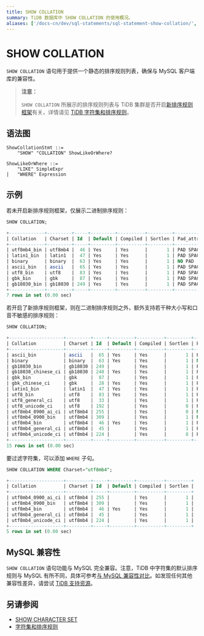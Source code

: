 ```yaml
---
title: SHOW COLLATION
summary: TiDB 数据库中 SHOW COLLATION 的使用概况。
aliases: ['/docs-cn/dev/sql-statements/sql-statement-show-collation/','/docs-cn/dev/reference/sql/statements/show-collation/']
---
```


# SHOW COLLATION

`SHOW COLLATION` 语句用于提供一个静态的排序规则列表，确保与 MySQL 客户端库的兼容性。

> **注意：**
>
> `SHOW COLLATION` 所展示的排序规则列表与 TiDB 集群是否开启[新排序规则框架](/character-set-and-collation.md#新框架下的排序规则支持)有关，详情请见 [TiDB 字符集和排序规则](/character-set-and-collation.md)。

## 语法图

```ebnf+diagram
ShowCollationStmt ::=
    "SHOW" "COLLATION" ShowLikeOrWhere?

ShowLikeOrWhere ::=
    "LIKE" SimpleExpr
|   "WHERE" Expression
```

## 示例

若未开启新排序规则框架，仅展示二进制排序规则：

```sql
SHOW COLLATION;
```

```sql
+-------------+---------+-----+---------+----------+---------+---------------+
| Collation   | Charset | Id  | Default | Compiled | Sortlen | Pad_attribute |
+-------------+---------+-----+---------+----------+---------+---------------+
| utf8mb4_bin | utf8mb4 |  46 | Yes     | Yes      |       1 | PAD SPACE     |
| latin1_bin  | latin1  |  47 | Yes     | Yes      |       1 | PAD SPACE     |
| binary      | binary  |  63 | Yes     | Yes      |       1 | NO PAD        |
| ascii_bin   | ascii   |  65 | Yes     | Yes      |       1 | PAD SPACE     |
| utf8_bin    | utf8    |  83 | Yes     | Yes      |       1 | PAD SPACE     |
| gbk_bin     | gbk     |  87 | Yes     | Yes      |       1 | PAD SPACE     |
| gb18030_bin | gb18030 | 249 | Yes     | Yes      |       1 | PAD SPACE     |
+-------------+---------+-----+---------+----------+---------+---------------+
7 rows in set (0.00 sec)
```

若开启了新排序规则框架，则在二进制排序规则之外，额外支持若干种大小写和口音不敏感的排序规则：

```sql
SHOW COLLATION;
```

```sql
+--------------------+---------+-----+---------+----------+---------+---------------+
| Collation          | Charset | Id  | Default | Compiled | Sortlen | Pad_attribute |
+--------------------+---------+-----+---------+----------+---------+---------------+
| ascii_bin          | ascii   |  65 | Yes     | Yes      |       1 | PAD SPACE     |
| binary             | binary  |  63 | Yes     | Yes      |       1 | NO PAD        |
| gb18030_bin        | gb18030 | 249 |         | Yes      |       1 | PAD SPACE     |
| gb18030_chinese_ci | gb18030 | 248 | Yes     | Yes      |       1 | PAD SPACE     |
| gbk_bin            | gbk     |  87 |         | Yes      |       1 | PAD SPACE     |
| gbk_chinese_ci     | gbk     |  28 | Yes     | Yes      |       1 | PAD SPACE     |
| latin1_bin         | latin1  |  47 | Yes     | Yes      |       1 | PAD SPACE     |
| utf8_bin           | utf8    |  83 | Yes     | Yes      |       1 | PAD SPACE     |
| utf8_general_ci    | utf8    |  33 |         | Yes      |       1 | PAD SPACE     |
| utf8_unicode_ci    | utf8    | 192 |         | Yes      |       8 | PAD SPACE     |
| utf8mb4_0900_ai_ci | utf8mb4 | 255 |         | Yes      |       0 | NO PAD        |
| utf8mb4_0900_bin   | utf8mb4 | 309 |         | Yes      |       1 | NO PAD        |
| utf8mb4_bin        | utf8mb4 |  46 | Yes     | Yes      |       1 | PAD SPACE     |
| utf8mb4_general_ci | utf8mb4 |  45 |         | Yes      |       1 | PAD SPACE     |
| utf8mb4_unicode_ci | utf8mb4 | 224 |         | Yes      |       8 | PAD SPACE     |
+--------------------+---------+-----+---------+----------+---------+---------------+
15 rows in set (0.00 sec)
```

要过滤字符集，可以添加 `WHERE` 子句。

```sql
SHOW COLLATION WHERE Charset="utf8mb4";
```

```sql
+--------------------+---------+-----+---------+----------+---------+
| Collation          | Charset | Id  | Default | Compiled | Sortlen |
+--------------------+---------+-----+---------+----------+---------+
| utf8mb4_0900_ai_ci | utf8mb4 | 255 |         | Yes      |       1 |
| utf8mb4_0900_bin   | utf8mb4 | 309 |         | Yes      |       1 |
| utf8mb4_bin        | utf8mb4 |  46 | Yes     | Yes      |       1 |
| utf8mb4_general_ci | utf8mb4 |  45 |         | Yes      |       1 |
| utf8mb4_unicode_ci | utf8mb4 | 224 |         | Yes      |       1 |
+--------------------+---------+-----+---------+----------+---------+
5 rows in set (0.00 sec)
```

## MySQL 兼容性

`SHOW COLLATION` 语句功能与 MySQL 完全兼容。注意，TiDB 中字符集的默认排序规则与 MySQL 有所不同，具体可参考[与 MySQL 兼容性对比](/mysql-compatibility.md#默认设置)。如发现任何其他兼容性差异，请尝试 [TiDB 支持资源](/support.md)。

## 另请参阅

* [SHOW CHARACTER SET](/sql-statements/sql-statement-show-character-set.md)
* [字符集和排序规则](/character-set-and-collation.md)
